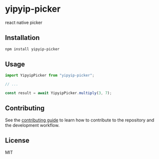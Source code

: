 # yipyip-picker

react native picker

## Installation

```sh
npm install yipyip-picker
```

## Usage

```js
import YipyipPicker from "yipyip-picker";

// ...

const result = await YipyipPicker.multiply(3, 7);
```

## Contributing

See the [contributing guide](CONTRIBUTING.md) to learn how to contribute to the repository and the development workflow.

## License

MIT
